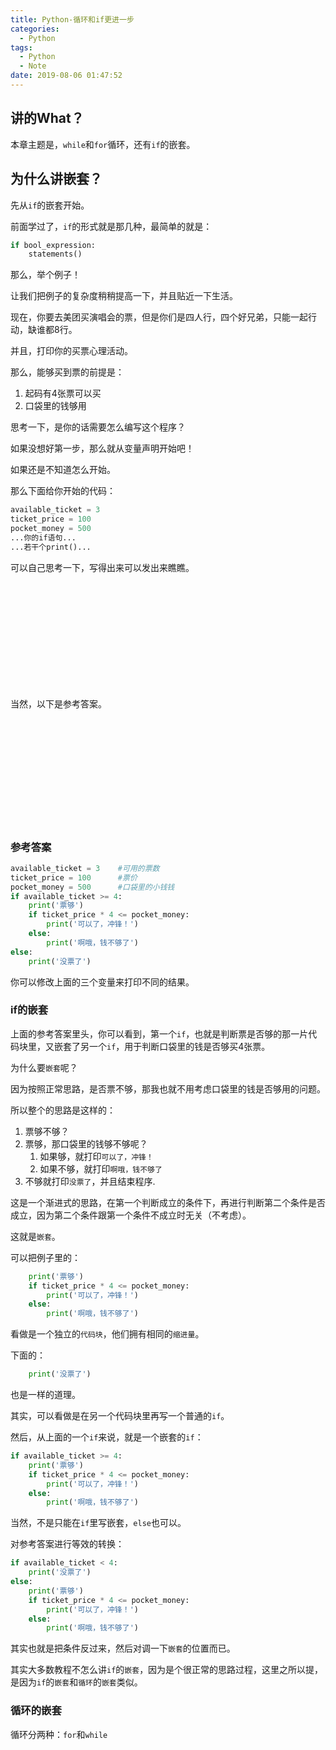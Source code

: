 ```yaml
---
title: Python-循环和if更进一步
categories:
  - Python
tags:
  - Python
  - Note
date: 2019-08-06 01:47:52
---
```

## 讲的What？

本章主题是，`while`和`for`循环，还有`if`的嵌套。

## 为什么讲嵌套？

先从`if`的嵌套开始。

前面学过了，`if`的形式就是那几种，最简单的就是：

``` python
if bool_expression:
    statements()
```

那么，举个例子！

让我们把例子的复杂度稍稍提高一下，并且贴近一下生活。

现在，你要去美团买演唱会的票，但是你们是四人行，四个好兄弟，只能一起行动，缺谁都8行。

并且，打印你的买票心理活动。

那么，能够买到票的前提是：

1. 起码有4张票可以买
2. 口袋里的钱够用

思考一下，是你的话需要怎么编写这个程序？

如果没想好第一步，那么就从变量声明开始吧！

如果还是不知道怎么开始。

那么下面给你开始的代码：

``` python
available_ticket = 3
ticket_price = 100
pocket_money = 500
...你的if语句...
...若干个print()...
```

可以自己思考一下，写得出来可以发出来瞧瞧。

<br/><br/><br/><br/><br/><br/><br/><br/><br/><br/>

当然，以下是参考答案。

<br/><br/><br/><br/><br/><br/><br/><br/><br/><br/>

### 参考答案

``` python
available_ticket = 3    #可用的票数
ticket_price = 100      #票价
pocket_money = 500      #口袋里的小钱钱
if available_ticket >= 4:
    print('票够')
    if ticket_price * 4 <= pocket_money:
        print('可以了，冲锋！')
    else:
        print('啊哦，钱不够了')
else:
    print('没票了')
```

你可以修改上面的三个变量来打印不同的结果。

### if的嵌套

上面的参考答案里头，你可以看到，第一个`if`，也就是判断票是否够的那一片代码块里，又嵌套了另一个`if`，用于判断口袋里的钱是否够买4张票。

为什么要`嵌套`呢？

因为按照正常思路，是否票不够，那我也就不用考虑口袋里的钱是否够用的问题。

所以整个的思路是这样的：

1. 票够不够？
2. 票够，那口袋里的钱够不够呢？
   1. 如果够，就打印`可以了，冲锋！`
   2. 如果不够，就打印`啊哦，钱不够了`
3. 不够就打印`没票了`，并且结束程序.

这是一个渐进式的思路，在第一个判断成立的条件下，再进行判断第二个条件是否成立，因为第二个条件跟第一个条件不成立时无关（不考虑）。

这就是`嵌套`。

可以把例子里的：

``` python
    print('票够')
    if ticket_price * 4 <= pocket_money:
        print('可以了，冲锋！')
    else:
        print('啊哦，钱不够了')
```

看做是一个独立的`代码块`，他们拥有相同的`缩进量`。

下面的：

``` python
    print('没票了')
```

也是一样的道理。

其实，可以看做是在另一个代码块里再写一个普通的`if`。

然后，从上面的一个`if`来说，就是一个嵌套的`if`：

``` python
if available_ticket >= 4:
    print('票够')
    if ticket_price * 4 <= pocket_money:
        print('可以了，冲锋！')
    else:
        print('啊哦，钱不够了')
```

当然，不是只能在`if`里写嵌套，`else`也可以。

对参考答案进行等效的转换：

``` python
if available_ticket < 4:
    print('没票了')
else:
    print('票够')
    if ticket_price * 4 <= pocket_money:
        print('可以了，冲锋！')
    else:
        print('啊哦，钱不够了')
```

其实也就是把条件反过来，然后对调一下`嵌套`的位置而已。

其实大多数教程不怎么讲`if`的`嵌套`，因为是个很正常的思路过程，这里之所以提，是因为`if`的`嵌套`和`循环`的`嵌套`类似。

### 循环的嵌套

循环分两种：`for`和`while`
